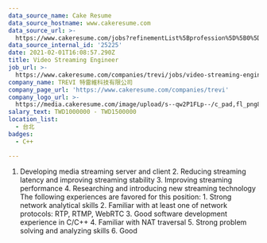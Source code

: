 ```yaml
---
data_source_name: Cake Resume
data_source_hostname: www.cakeresume.com
data_source_url: >-
  https://www.cakeresume.com/jobs?refinementList%5Bprofession%5D%5B0%5D=tech_devops&refi[…]5D=per_year&range%5Bsalary_range%5D%5Bmin%5D=1000000&page=2
data_source_internal_id: '25225'
date: 2021-02-01T16:08:57.290Z
title: Video Streaming Engineer
job_url: >-
  https://www.cakeresume.com/companies/trevi/jobs/video-streaming-engineer-f2f880
company_name: TREVI 特雷維科技有限公司
company_page_url: 'https://www.cakeresume.com/companies/trevi'
company_logo_url: >-
  https://media.cakeresume.com/image/upload/s--qw2P1FLp--/c_pad,fl_png8,h_200,w_200/v1550037353/oj7cdkyebdw8eu6lavrs.png
salary_text: TWD1000000 - TWD1500000
location_list:
  - 台北
badges:
  - C++

---
```


1. Developing media streaming server and client 2. Reducing streaming latency and improving streaming stability 3. Improving streaming performance 4. Researching and introducing new streaming technology The following experiences are favored for this position: 1. Strong network analytical skills 2. Familiar with at least one of network protocols: RTP, RTMP, WebRTC 3. Good software development experience in C/C++ 4. Familiar with NAT traversal 5. Strong problem solving and analyzing skills 6. Good
